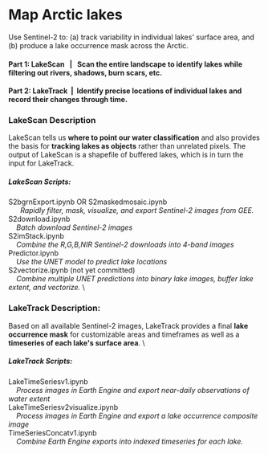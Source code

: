 # Map Arctic lakes

Use Sentinel-2 to: (a) track variability in individual lakes' surface area, and (b) produce a lake occurrence mask across the Arctic.

#### Part 1: LakeScan   |   Scan the entire landscape to identify lakes while filtering out rivers, shadows, burn scars, etc.

#### Part 2: LakeTrack  |  Identify precise locations of individual lakes and record their changes through time.


### LakeScan Description
LakeScan tells us **where to point our water classification** and also provides the basis for **tracking lakes as objects** rather than unrelated pixels. The output of LakeScan is a shapefile of buffered lakes, which is in turn the input for LakeTrack.

##### LakeScan Scripts:
S2bgrnExport.ipynb OR S2maskedmosaic.ipynb \
      *Rapidly filter, mask, visualize, and export Sentinel-2 images from GEE.* \
S2download.ipynb \
    *Batch download Sentinel-2 images* \
S2imStack.ipynb \
    *Combine the R,G,B,NIR Sentinel-2 downloads into 4-band images* \
Predictor.ipynb \
    *Use the UNET model to predict lake locations* \
S2vectorize.ipynb (not yet committed) \
    *Combine multiple UNET predictions into binary lake images, buffer lake extent, and vectorize.* \
  
### LakeTrack Description:
Based on all available Sentinel-2 images, LakeTrack provides a final **lake occurrence mask** for customizable areas and timeframes as well as a **timeseries of each lake's surface area**. \

##### LakeTrack Scripts:
LakeTimeSeriesv1.ipynb \
    *Process images in Earth Engine and export near-daily observations of water extent* \
LakeTimeSeriesv2visualize.ipynb \
    *Process images in Earth Engine and export a lake occurrence composite image* \
TimeSeriesConcatv1.ipynb \
    *Combine Earth Engine exports into indexed timeseries for each lake.*

